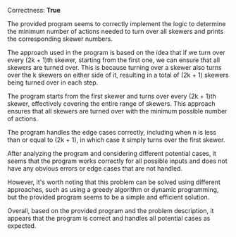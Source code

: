 Correctness: **True**

The provided program seems to correctly implement the logic to determine the minimum number of actions needed to turn over all skewers and prints the corresponding skewer numbers. 

The approach used in the program is based on the idea that if we turn over every (2k + 1)th skewer, starting from the first one, we can ensure that all skewers are turned over. This is because turning over a skewer also turns over the k skewers on either side of it, resulting in a total of (2k + 1) skewers being turned over in each step.

The program starts from the first skewer and turns over every (2k + 1)th skewer, effectively covering the entire range of skewers. This approach ensures that all skewers are turned over with the minimum possible number of actions.

The program handles the edge cases correctly, including when n is less than or equal to (2k + 1), in which case it simply turns over the first skewer.

After analyzing the program and considering different potential cases, it seems that the program works correctly for all possible inputs and does not have any obvious errors or edge cases that are not handled. 

However, it's worth noting that this problem can be solved using different approaches, such as using a greedy algorithm or dynamic programming, but the provided program seems to be a simple and efficient solution. 

Overall, based on the provided program and the problem description, it appears that the program is correct and handles all potential cases as expected.